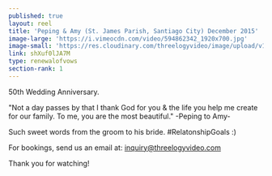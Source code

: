 ```yaml
---
published: true
layout: reel
title: 'Peping & Amy (St. James Parish, Santiago City) December 2015'
image-large: 'https://i.vimeocdn.com/video/594862342_1920x700.jpg'
image-small: 'https://res.cloudinary.com/threelogyvideo/image/upload/v1530423894/Peping.jpg'
link: shXuf0lJA7M
type: renewalofvows
section-rank: 1
---
```

50th Wedding Anniversary. 

"Not a day passes by that I thank God for you & the life you help me create for our family. To me, you are the most beautiful." -Peping to Amy-

Such sweet words from the groom to his bride. #RelatonshipGoals :)

For bookings, send us an email at: inquiry@threelogyvideo.com

Thank you for watching!
